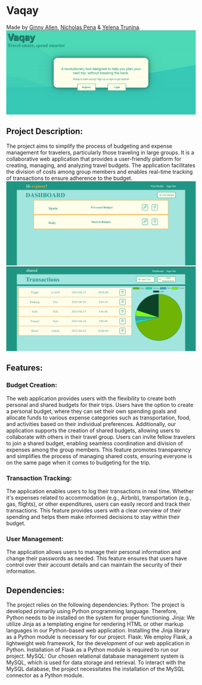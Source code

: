 # Vaqay
Made by [Ginny Allen](https://github.com/Nick-Pena), [Nicholas Pena](https://github.com/Nick-Pena) & [Yelena Trunina](https://github.com/ytrunina).
![screenshot](/vaqay/landing.png)
<!-- ![Alt Text](Vaqay/vaqay/landing.png) -->
## Project Description:
The project aims to simplify the process of budgeting and expense management for travelers, particularly those traveling in large groups. It is a collaborative web application that provides a user-friendly platform for creating, managing, and analyzing travel budgets. The application facilitates the division of costs among group members and enables real-time tracking of transactions to ensure adherence to the budget.
![scewwnshot](vaqay/budget.png)
![screenshot](/vaqay/shared.png)
## Features:
### Budget Creation:
The web application provides users with the flexibility to create both personal and shared budgets for their trips. Users have the option to create a personal budget, where they can set their own spending goals and allocate funds to various expense categories such as transportation, food, and activities based on their individual preferences.
Additionally, our application supports the creation of shared budgets, allowing users to collaborate with others in their travel group. Users can invite fellow travelers to join a shared budget, enabling seamless coordination and division of expenses among the group members. This feature promotes transparency and simplifies the process of managing shared costs, ensuring everyone is on the same page when it comes to budgeting for the trip.
### Transaction Tracking:
The application enables users to log their transactions in real time. Whether it's expenses related to accommodation (e.g., Airbnb), transportation (e.g., gas, flights), or other expenditures, users can easily record and track their transactions. This feature provides users with a clear overview of their spending and helps them make informed decisions to stay within their budget.
### User Management:
The application allows users to manage their personal information and change their passwords as needed. This feature ensures that users have control over their account details and can maintain the security of their information.
## Dependencies:
The project relies on the following dependencies:
Python: The project is developed primarily using Python programming language. Therefore, Python needs to be installed on the system for proper functioning.
Jinja: We utilize Jinja as a templating engine for rendering HTML or other markup languages in our Python-based web application. Installing the Jinja library as a Python module is necessary for our project.
Flask: We employ Flask, a lightweight web framework, for the development of our web application in Python. Installation of Flask as a Python module is required to run our project.
MySQL: Our chosen relational database management system is MySQL, which is used for data storage and retrieval. To interact with the MySQL database, the project necessitates the installation of the MySQL connector as a Python module.


